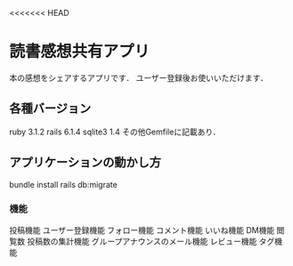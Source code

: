 <<<<<<< HEAD
# 読書感想共有アプリ
本の感想をシェアするアプリです．
ユーザー登録後お使いいただけます．

## 各種バージョン
ruby 3.1.2
rails 6.1.4
sqlite3 1.4
その他Gemfileに記載あり．

## アプリケーションの動かし方
bundle install
rails db:migrate

### 機能
投稿機能
ユーザー登録機能
フォロー機能
コメント機能
いいね機能
DM機能
閲覧数
投稿数の集計機能
グループアナウンスのメール機能
レビュー機能
タグ機能